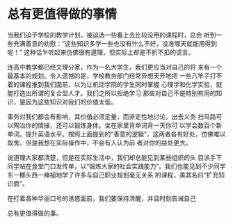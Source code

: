 # 总有更值得做的事情

当我们迫于学校的教学计划，被迫选一些看上去比较没用的课程时，总会 听到一些充满善意的劝慰：“这些知识多学一些也没有什么不好，没准哪天就能用得到呢！” 这种话乍听起来仿佛很有道理，但实际上却是不折不扣的谎言。

连高中教学都已经文理分家，作为一名大学生，我们更应当对自己的将 来有一个最基本的规划。令人遗憾的是，学校教务部门经常异想天开地把 一些八竿子打不着的课程推到我们面前，以为让机动学院的学生同时掌握 心理学和化学实验，就能打造出所谓的复合型人才。我们之所以拒绝学习 那些对自己不是特别有用的知识，是因为这些知识对我们的价值太低。

事务对我们都会有影响，其价值必须定量，而非定性地讨论。出去义务 扫马路可以陶冶你的情操，还可以锻炼身体。坐在家里背单词背一天你可 以学会数百个新单词，提升英语水平。按照上面提到的“善意的逻辑”，这两者各有好处，仿佛难以取舍。但是我想在实际操作中，不会有人认为前 者对你的益处更大。

说道理大家都清楚，但是在实际生活中，我们却总能见到某些组织的头 目派手下同学站在食堂门口发传单，以“锻炼大家的社会实践能力”。我们也能见到不少同学东一榔头西一棒槌地学了许多与自己职业规划毫无关系 的课程，美其名曰“扩充知识面”。

在打着各种华丽口号的诱惑面前，我们要保持清醒，并且时刻告诫自己

总有更值得做的事。

